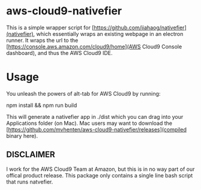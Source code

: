 # aws-cloud9-nativefier

This is a simple wrapper script for [https://github.com/jiahaog/nativefier](nativefier), which essentially wraps an existing webpage in an electron runner. It wraps the url to the [https://console.aws.amazon.com/cloud9/home](AWS Cloud9 Console dashboard), and thus the AWS Cloud9 IDE. 

# Usage

You unleash the powers of alt-tab for AWS Cloud9 by running:
  
  npm install && npm run build
  
This will generate a nativefier app in ./dist which you can drag into your Applications folder (on Mac).
Mac users may want to download the [https://github.com/mvhenten/aws-cloud9-nativefier/releases](compiled binary here).
 
 ## DISCLAIMER
I work for the AWS Cloud9 Team at Amazon, but this is in no way part of our offical product release. This package only contains a single line bash script that runs natvefier.
